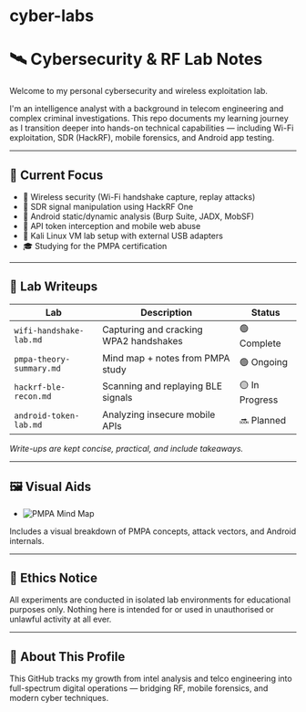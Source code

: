 # cyber-labs

# 🛰️ Cybersecurity & RF Lab Notes

Welcome to my personal cybersecurity and wireless exploitation lab.

I'm an intelligence analyst with a background in telecom engineering and complex criminal investigations. 
This repo documents my learning journey as I transition deeper into hands-on technical capabilities — including Wi-Fi exploitation, SDR (HackRF), mobile forensics, and Android app testing.

---

## 🎯 Current Focus

- 🔐 Wireless security (Wi-Fi handshake capture, replay attacks)
- 📡 SDR signal manipulation using HackRF One
- 📲 Android static/dynamic analysis (Burp Suite, JADX, MobSF)
- 🧪 API token interception and mobile web abuse
- 💾 Kali Linux VM lab setup with external USB adapters
- 🎓 Studying for the PMPA certification

---

## 🧠 Lab Writeups

| Lab | Description | Status |
|-----|-------------|--------|
| `wifi-handshake-lab.md` | Capturing and cracking WPA2 handshakes | 🟢 Complete |
| `pmpa-theory-summary.md` | Mind map + notes from PMPA study | 🟢 Ongoing |
| `hackrf-ble-recon.md` | Scanning and replaying BLE signals | 🟡 In Progress |
| `android-token-lab.md` | Analyzing insecure mobile APIs | 🔜 Planned |

*Write-ups are kept concise, practical, and include takeaways.*

---

## 🖼️ Visual Aids

- ![PMPA Mind Map](./screenshots/pmpa_mindmap.png)

Includes a visual breakdown of PMPA concepts, attack vectors, and Android internals.

---

## 🚨 Ethics Notice

All experiments are conducted in isolated lab environments for educational purposes only. Nothing here is intended for or used in unauthorised or unlawful activity at all ever. 

---

## 👋 About This Profile

This GitHub tracks my growth from intel analysis and telco engineering into full-spectrum digital operations — bridging RF, mobile forensics, and modern cyber techniques. 

